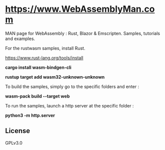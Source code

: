 # https://www.WebAssemblyMan.com
MAN page for WebAssembly : Rust, Blazor & Emscripten. Samples, tutorials and examples.

For the rustwasm samples, install Rust.

https://www.rust-lang.org/tools/install

__cargo install wasm-bindgen-cli__

__rustup target add wasm32-unknown-unknown__

To build the samples, simply go to the specific folders and enter :

__wasm-pack build --target web__

To run the samples, launch a http server at the specific folder :

__python3 -m http.server__

## License
GPLv3.0
